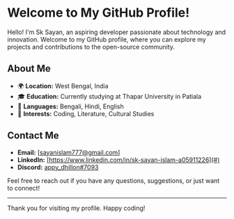 # Welcome to My GitHub Profile!

Hello! I'm Sk Sayan, an aspiring developer passionate about technology and innovation. Welcome to my GitHub profile, where you can explore my projects and contributions to the open-source community.

## About Me

- 🌍 **Location:** West Bengal, India
- 🎓 **Education:** Currently studying at Thapar University in Patiala
- 💬 **Languages:** Bengali, Hindi, English
- 🌱 **Interests:** Coding, Literature, Cultural Studies

## Contact Me

- **Email:** [sayanislam777@gmail.com]
- **LinkedIn:** [https://www.linkedin.com/in/sk-sayan-islam-a05911226](#)
- **Discord:** [appy_dhillon#7093](#)

Feel free to reach out if you have any questions, suggestions, or just want to connect!

---

Thank you for visiting my profile. Happy coding!
